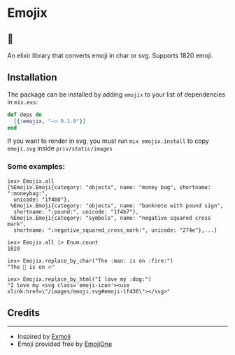 # Emojix

## 💩

An elixir library that converts emoji in char or svg. Supports 1820 emoji.

## Installation

The package can be installed by adding `emojix` to your list of dependencies in `mix.exs`:

```elixir
def deps do
  [{:emojix, "~> 0.1.0"}]
end
```

If you want to render in svg, you must run `mix emojix.install` to copy `emoji.svg` inside `priv/static/images`

### Some examples:

```iex
iex> Emojix.all
[%Emojix.Emoji{category: "objects", name: "money bag", shortname: ":moneybag:",
  unicode: "1f4b0"},
 %Emojix.Emoji{category: "objects", name: "banknote with pound sign",
  shortname: ":pound:", unicode: "1f4b7"},
 %Emojix.Emoji{category: "symbols", name: "negative squared cross mark",
  shortname: ":negative_squared_cross_mark:", unicode: "274e"},...]

iex> Emojix.all |> Enum.count
1820

iex> Emojix.replace_by_char("The :man: is on :fire:")
"The 👨 is on 🔥"

iex> Emojix.replace_by_html("I love my :dog:")
"I love my <svg class='emoji-icon'><use xlink:href=\"/images/emoji.svg#emoji-1f436\"></svg>"
```

## Credits
---
* Inspired by [Exmoji](https://github.com/mroth/exmoji)
* Emoji provided free by [EmojiOne](http://emojione.com/)
